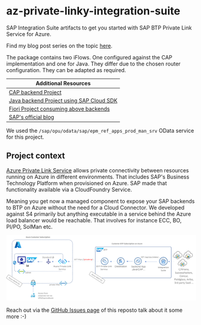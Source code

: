 # az-private-linky-integration-suite
SAP Integration Suite artifacts to get you started with SAP BTP Private Link Service for Azure.

Find my blog post series on the topic [here](https://blogs.sap.com/2021/07/13/btp-private-linky-swear-with-azure-business-as-usual-for-iflows/).

The package contains two iFlows. One configured against the CAP implementation and one for Java. They differ due to the chosen router configuration. They can be adapted as required.

Additional Resources |
--- |
[CAP backend Project](https://github.com/MartinPankraz/az-private-linky-cap) |
[Java backend Project using SAP Cloud SDK](https://github.com/MartinPankraz/az-private-linky) |
[Fiori Project consuming above backends](https://github.com/MartinPankraz/az-products-ui) |
[SAP's official blog](https://blogs.sap.com/2021/06/28/sap-private-link-service-beta-is-available/) |

We used the `/sap/opu/odata/sap/epm_ref_apps_prod_man_srv` OData service for this project.

## Project context
[Azure Private Link Service](https://docs.microsoft.com/en-us/azure/private-link/private-link-service-overview) allows private connectivity between resources running on Azure in different environments. That includes SAP's Business Technology Platform when provisioned on Azure. SAP made that functionality available via a CloudFoundry Service.

Meaning you get now a managed component to expose your SAP backends to BTP on Azure without the need for a Cloud Connector. We developed against S4 primarily but anything executable in a service behind the Azure load balancer would be reachable. That involves for instance ECC, BO, PI/PO, SolMan etc.

![Architecture overview](/linky-cpi-overview.png)

Reach out via the [GitHub Issues page](https://github.com/MartinPankraz/az-private-linky-integration-suite/issues) of this reposto talk about it some more :-)
